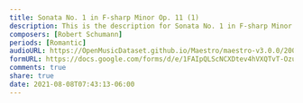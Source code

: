 ```yaml
---
title: Sonata No. 1 in F-sharp Minor Op. 11 (1)
description: This is the description for Sonata No. 1 in F-sharp Minor Op. 11 by Robert Schumann
composers: [Robert Schumann]
periods: [Romantic]
audioURL: https://OpenMusicDataset.github.io/Maestro/maestro-v3.0.0/2009/MIDI-Unprocessed_13_R1_2009_04_ORIG_MID--AUDIO_13_R1_2009_13_R1_2009_04_WAV.midi
formURL: https://docs.google.com/forms/d/e/1FAIpQLScNCXDtev4hVXQTvT-Ozud5pxdXMims5PmgC8KdsnJeK9s3MQ/viewform
comments: true
share: true
date: 2021-08-08T07:43:13-06:00
---
```

